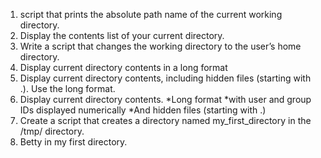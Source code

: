 1. script that prints the absolute path name of the current working directory.
2. Display the contents list of your current directory.
3. Write a script that changes the working directory to the user’s home directory.
4. Display current directory contents in a long format
5. Display current directory contents, including hidden files (starting with .). Use the long format.
6. Display current directory contents.
	*Long format
	*with user and group IDs displayed numerically
	*And hidden files (starting with .)
7. Create a script that creates a directory named my_first_directory in the /tmp/ directory.
8. Betty in my first directory.
